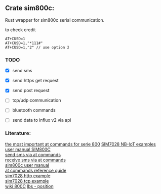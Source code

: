 
## Crate sim800c:

Rust wrapper for sim800c serial communication.

to check credit
```
AT+CUSD=1
AT+CUSD=1,"*111#"
AT+CUSD=1,"2" // use option 2
```
    
### TODO
- [X] send sms
- [X] send https get request
- [X] send post request
- [ ] tcp/udp communication
- [ ] bluetooth commands
- [ ] send data  to influx v2 via api
    
    
### Literature: </br>
[the most important at commands for serie 800](https://microchip.ua/simcom/2G/SIM800%20Series_AT%20Command%20Manual_V1.12.pdf)
[SIM7028 NB-IoT examples](https://files.waveshare.com/wiki/SIM7028-NB-IoT-HAT/SIM7028%20NB-IoT%20HAT-Doc/SIM7028_Series_TCPIP_Application_Note_V1.04.pdf)<br>
[user manual SIM800C](https://manuals.plus/usb-to-gsm-module/usb-to-gsm-module-lc-gsm-sim800c-2-manual#google_vignette)</br>
[send sms via at commands](https://www.smssolutions.net/tutorials/gsm/sendsmsat/)</br>
[receive sms via at commands](https://www.smssolutions.net/tutorials/gsm/receivesmsat/)</br>
[sim800c user manual](https://www.dropbox.com/scl/fi/gom3u1nsp8utbewoqyge5/User-Manual.pdf)</br>
[at commands reference guide](https://www.sparkfun.com/datasheets/Cellular%20Modules/AT_Commands_Reference_Guide_r0.pdf)</br>
[sim7028 http example](https://files.waveshare.com/wiki/SIM7028-NB-IoT-HAT/SIM7028%20NB-IoT%20HAT-Doc/SIM7028_Series_HTTP(S)_Application_Note_V1.04.pdf)</br>
[sim7028 tcp example](https://files.waveshare.com/wiki/SIM7028-NB-IoT-HAT/SIM7028%20NB-IoT%20HAT-Doc/SIM7028_Series_TCPIP_Application_Note_V1.04.pdf)</br>
[wiki 800C](https://www.waveshare.com/wiki/SIM800C_GSM/GPRS_HAT)
[ lbs - position ](https://my.avnet.com/wcm/connect/5ddc2831-b698-44ac-92f5-50d79a14cb3f/Heracles-SIMCOM_GSM+Location_Application+Note_V1.02.pdf?MOD=AJPERES&CVID=m31n15G)